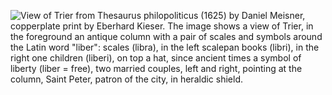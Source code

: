 ![View of Trier from Thesaurus philopoliticus (1625) by Daniel Meisner, copperplate print by Eberhard Kieser. The image shows a view of Trier, in the foreground an antique column with a pair of scales and symbols around the Latin word "liber": scales (libra), in the left scalepan books (libri), in the right one children (liberi), on top a hat, since ancient times a symbol of liberty (liber = free), two married couples, left and right, pointing at the column, Saint Peter, patron of the city, in heraldic shield.](https://commons.wikimedia.org/wiki/Main_Page#/media/File:Trier_Meisner_(1625).jpg)

